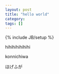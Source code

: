 ```yaml
---
layout: post
title: "hello world"
category: 
tags: []
---
```

{% include JB/setup %}

hihihihihihihi

konnichiwa

ほげふが　
